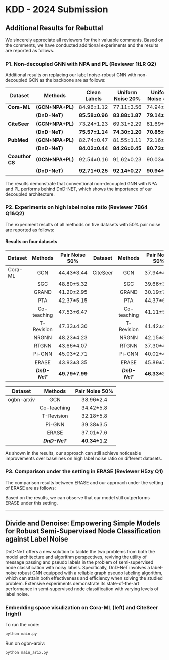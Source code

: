 # KDD - 2024 Submission

## Additional Results for Rebuttal

We sincerely appreciate all reviewers for their valuable comments. Based on the comments, we have conducted additional experiments and the results are reported as follows.

### P1. Non-decoupled GNN with NPA and PL (Reviewer 1tLR Q2)

Additional results on replacing our label noise-robust GNN with non-decoupled GCN as the backbone are as follows:

| Dataset     | Methods                 | Clean Labels      | **Uniform Noise 20%** |   **Uniform Noise 40%**                 | **Uniform Noise 60%**                   | **Pair Noise 20%**    |     **Pair Noise 30%**                  |    **Pair Noise 40%**                   |            **Pair Noise 50%**           |
|-------------|-------------------------|:-----------------:|:-----------------:|:-----------------:|:-----------------:|:-----------------:|:-----------------:|:-----------------:|:-----------------:|
| **Cora-ML** | **(GCN+NPA+PL)**        | 84.96±1.12        | 77.11±3.56        | 74.94±2.95        | 52.42±5.32        | 82.69±1.62        | 76.43±2.60        | 68.05±2.83        | 43.99±3.51        |
|             | **(DnD-NeT)**   | **85.58±0.96**    | **83.88±1.87**    | **79.14±2.54**    | **63.56±6.15**    | **84.72±1.29**    | **80.47±2.03**    | **75.18±3.95**    | **49.79±7.99**    |
| **CiteSeer**| **(GCN+NPA+PL)**        | 73.24±1.23        | 69.31±2.29        | 61.69±6.90        | 42.74±6.14        | 67.56±3.26        | 63.93±4.54        | 61.64±4.68        | 37.39±5.54        |
|             | **(DnD-NeT)**   | **75.57±1.14**    | **74.30±1.20**    | **70.85±2.17**    | **58.35±5.37**    | **73.98±1.22**    | **71.36±2.31**    | **70.26±2.82**    | **46.33±3.06**    |
| **PubMed**  | **(GCN+NPA+PL)**        | 82.74±0.47        | 81.55±1.11        | 72.16±8.59        | 43.62±2.67        | 79.94±1.48        | 76.51±2.81        | 70.58±3.03        | 60.17±2.80        |
|             | **(DnD-NeT)**   | **84.02±0.44**    | **84.26±0.45**    | **80.73±1.34**    | **65.63±5.12**    | **82.33±0.56**    | **79.29±1.13**    | **78.45±2.39**    | **60.74±3.74**    |
| **Coauthor CS** | **(GCN+NPA+PL)**    | 92.54±0.16        | 91.62±0.23        | 90.03±0.51        | 89.29±0.74        | 90.91±0.41        | 88.25±0.93        | 79.34±3.1         | 49.06±10.8        |
|             | **(DnD-NeT)**   | **92.71±0.25**    | **92.14±0.27**    | **90.94±0.52**    | **90.00±0.63**    | **91.99±0.47**    | **88.44±1.13**    | **80.97±1.32**    | **65.38±4.97**    |

The results demonstrate that conventional non-decoupled GNN with NPA and PL performs behind DnD-NET, which shows the importance of our decoupled architecture.

### P2. Experiments on high label noise ratio (Reviewer 7B64 Q1&Q2)

The experiment results of all methods on five datasets with 50% pair noise are reported as follows:

#### Results on four datasets
| Dataset    | Methods           | Pair Noise 50%  | Dataset    | Methods           | Pair Noise 50%  | Dataset    | Methods        | Pair Noise 50%  | Dataset    | Methods        | Pair Noise 50%  |
|------------|:-------------------:|:-----------------:|------------|:-------------------:|:-----------------:|------------|:------------:|:---------:|------------|:------------:|:---------:|
| Cora-ML    | GCN               | 44.43±3.44      | CiteSeer   | GCN               | 37.94±4.03      |PubMed     | GCN               | 53.85±3.14      |Coauthor CS| GCN               | 51.08±3.74      |
|            | SGC               | 48.80±5.32      |            | SGC               | 39.66±3.79      |           | SGC               | 59.84±2.68      |           | SGC               | 61.73±5.39      |
|            | GRAND             | 41.20±2.95      |            | GRAND             | 30.19±7.78      |           | GRAND             | 60.26±3.56      |           | GRAND             | 60.26±3.56      |
|            | PTA               | 42.37±5.15      |            | PTA               | 44.37±6.24      |           | PTA               | 53.90±3.38      |           | PTA               | 64.14±6.04      |
|            | Co-teaching       | 47.53±6.47      |            | Co-teaching       | 41.11±5.29      |           | Co-teaching       | 55.02±8.14      |           | Co-teaching       | 59.61±6.36      |
|            | T-Revision        | 47.33±4.30      |            | T-Revision        | 41.42±4.79      |           | T-Revision        | 58.39±3.73      |           | T-Revision        | 60.92±6.76      |
|            | NRGNN             | 48.23±4.23      |            | NRGNN             | 42.15±3.62      |           | NRGNN             | 55.19±3.69      |           | NRGNN             | 60.76±5.82      |
|            | RTGNN             | 43.66±4.07      |            | RTGNN             | 37.30±4.72      |           | RTGNN             | 53.96±6.19      |           | RTGNN             | 43.39±2.86      |
|            | Pi-GNN            | 45.03±2.71      |            | Pi-GNN            | 40.02±4.55      |           | Pi-GNN            | 54.88±4.29      |           | Pi-GNN            | 53.49±6.03      |
|            | ERASE             | 43.93±3.35      |            | ERASE             | 45.89±7.36      |           | ERASE             | 57.33±3.83      |           | ERASE             | 46.09±3.12      |
|            | **_DnD-NeT_**     | **49.79±7.99**  |            | **_DnD-NeT_**     | **46.33±3.06**  |           | **_DnD-NeT_**     | **60.74±3.74**  |           | **_DnD-NeT_**|      **65.38±4.97**  |

| Dataset    | Methods        | Pair Noise 50%  |
|------------|:-------------------:|:-----------------:|
| ogbn-arxiv | GCN         | 38.96±2.4      |
|            | Co-teaching | 34.42±5.8      |
|            | T-Revision  | 32.18±5.8      |
|            | Pi-GNN      | 39.38±3.5      |
|            | ERASE       | 37.01±7.6      |
|            | **_DnD-NeT_**     | **40.34±1.2**  |

As shown in the results, our approach can still achieve noticeable improvements over baselines on high label noise ratio on different datasets.


### P3. Comparison under the setting in ERASE (Reviewer H5zy Q1)

The comparison results between ERASE and our approach under the setting of ERASE are as follows:



Based on the results, we can observe that our model still outperforms ERASE under this setting. 


***

## Divide and Denoise: Empowering Simple Models for Robust Semi-Supervised Node Classification against Label Noise

DnD-NeT offers a new solution to tackle the two problems from both the model architecture and algorithm perspectives, reviving the utility of message passing and pseudo labels in the problem of semi-supervised node classification with noisy labels. Specifically, DnD-NeT involves a label-noise robust GNN equipped with a reliable graph pseudo labeling algorithm, which can attain both effectiveness and efficiency when solving the studied problem. Extensive experiments demonstrate its state-of-the-art performance in semi-supervised node classification with varying levels of label noise.



### Embedding space visulization on Cora-ML (left) and CiteSeer (right)

To run the code:
```python
python main.py
```

Run on ogbn-arxiv:
```python
python main_arix.py
```
